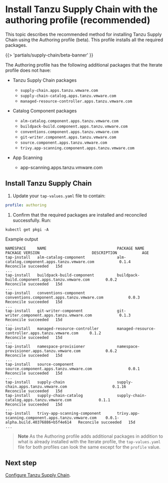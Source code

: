 # Install Tanzu Supply Chain with the authoring profile (recommended)

This topic describes the recommended method for installing Tanzu Supply Chain using the
Authoring profile (beta). This profile installs all the required packages.

{{> 'partials/supply-chain/beta-banner' }}

The Authoring profile has the following additional packages that the Iterate profile does not have:

- Tanzu Supply Chain packages
  - `supply-chain.apps.tanzu.vmware.com`
  - `supply-chain-catalog.apps.tanzu.vmware.com`
  - `managed-resource-controller.apps.tanzu.vmware.com`

- Catalog Component packages
  - `alm-catalog.component.apps.tanzu.vmware.com`
  - `buildpack-build.component.apps.tanzu.vmware.com`
  - `conventions.component.apps.tanzu.vmware.com`
  - `git-writer.component.apps.tanzu.vmware.com`
  - `source.component.apps.tanzu.vmware.com`
  - `trivy.app-scanning.component.apps.tanzu.vmware.com`

- App Scanning
  - app-scanning.apps.tanzu.vmware.com

## Install Tanzu Supply Chain

1. Update your `tap-values.yaml` file to contain:

  ```yaml
  profile: authoring
  ```

1. Confirm that the required packages are installed and reconciled successfully. Run:

  ```console
  kubectl get pkgi -A
  ```

  Example output

  ```console
  NAMESPACE     NAME                               PACKAGE NAME                                          PACKAGE VERSION                       DESCRIPTION           AGE
  tap-install   alm-catalog-component              alm-catalog.component.apps.tanzu.vmware.com           0.1.4                                 Reconcile succeeded   15d
  ...
  tap-install   buildpack-build-component          buildpack-build.component.apps.tanzu.vmware.com       0.0.2                                 Reconcile succeeded   15d
  ...
  tap-install   conventions-component              conventions.component.apps.tanzu.vmware.com           0.0.3                                 Reconcile succeeded   15d
  ...
  tap-install   git-writer-component               git-writer.component.apps.tanzu.vmware.com            0.1.3                                 Reconcile succeeded   15d
  ...
  tap-install   managed-resource-controller        managed-resource-controller.apps.tanzu.vmware.com     0.1.2                                 Reconcile succeeded   15d
  ...
  tap-install   namespace-provisioner              namespace-provisioner.apps.tanzu.vmware.com           0.6.2                                 Reconcile succeeded   15d
  ...
  tap-install   source-component                   source.component.apps.tanzu.vmware.com                0.0.1                                 Reconcile succeeded   15d
  ...
  tap-install   supply-chain                       supply-chain.apps.tanzu.vmware.com                    0.1.16                                Reconcile succeeded   15d
  tap-install   supply-chain-catalog               supply-chain-catalog.apps.tanzu.vmware.com            0.1.1                                 Reconcile succeeded   15d
  ...
  tap-install   trivy-app-scanning-component       trivy.app-scanning.component.apps.tanzu.vmware.com    0.0.1-alpha.build.40376886+b5f4e614   Reconcile succeeded   15d
  ...
  ```

  >**Note** As the Authoring profile adds additional packages in addition to what is already
  installed with the Iterate profile, the `tap-values.yaml` file for both profiles can look the
  same except for the `profile` value.

## Next step

[Configure Tanzu Supply Chain](./post-install-configuration.hbs.md).

